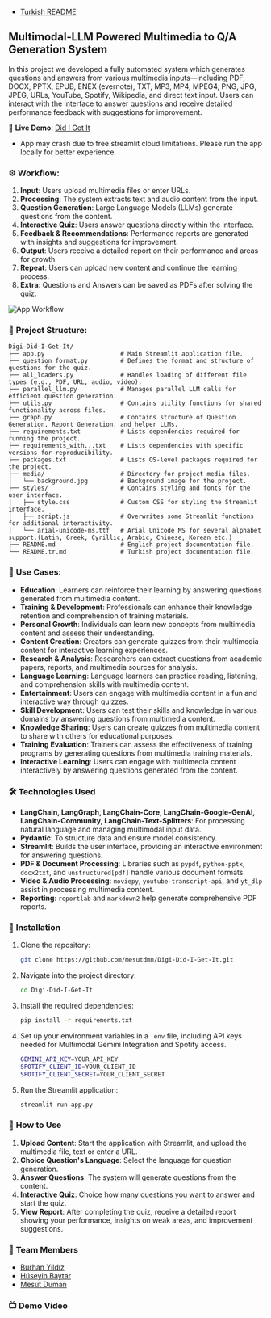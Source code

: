 
* [Turkish README](https://github.com/mesutdmn/Digi-Did-I-Get-It/blob/main/README.tr.md)

## Multimodal-LLM Powered Multimedia to Q/A Generation System

In this project we developed a fully automated system which generates questions and answers from various multimedia inputs—including PDF, DOCX, PPTX, EPUB, ENEX (evernote), TXT, MP3, MP4, MPEG4, PNG, JPG, JPEG, URLs, YouTube, Spotify, Wikipedia, and direct text input. Users can interact with the interface to answer questions and receive detailed performance feedback with suggestions for improvement.

🚀 **Live Demo**: [Did I Get It](https://digi-btk.streamlit.app/)
* App may crash due to free streamlit cloud limitations. Please run the app locally for better experience.

### ⚙️ **Workflow**:
1. **Input**: Users upload multimedia files or enter URLs.
2. **Processing**: The system extracts text and audio content from the input.
3. **Question Generation**: Large Language Models (LLMs) generate questions from the content.
4. **Interactive Quiz**: Users answer questions directly within the interface.
5. **Feedback & Recommendations**: Performance reports are generated with insights and suggestions for improvement.
6. **Output**: Users receive a detailed report on their performance and areas for growth.
7. **Repeat**: Users can upload new content and continue the learning process.
8. **Extra**: Questions and Answers can be saved as PDFs after solving the quiz.

![App Workflow](https://github.com/user-attachments/assets/34fcf8c0-fab5-4f58-9c5e-5845febaa43f)

### 📂 **Project Structure**:

```
Digi-Did-I-Get-It/
├── app.py                     # Main Streamlit application file.
├── question_format.py         # Defines the format and structure of questions for the quiz.
├── all_loaders.py             # Handles loading of different file types (e.g., PDF, URL, audio, video).
├── parallel_llm.py            # Manages parallel LLM calls for efficient question generation.
├── utils.py                   # Contains utility functions for shared functionality across files.
├── graph.py                   # Contains structure of Question Generation, Report Generation, and helper LLMs.
├── requirements.txt           # Lists dependencies required for running the project.
├── requirements_with...txt    # Lists dependencies with specific versions for reproducibility.
├── packages.txt               # Lists OS-level packages required for the project.
├── media/                     # Directory for project media files.
│   └── background.jpg         # Background image for the project.
├── styles/                    # Contains styling and fonts for the user interface.
│   ├── style.css              # Custom CSS for styling the Streamlit interface.
│   ├── script.js              # Overwrites some Streamlit functions for additional interactivity.
│   └── arial-unicode-ms.ttf   # Arial Unicode MS for several alphabet support.(Latin, Greek, Cyrillic, Arabic, Chinese, Korean etc.)
├── README.md                  # English project documentation file.
└── README.tr.md               # Turkish project documentation file.

```
### 🎯 **Use Cases**:
- **Education**: Learners can reinforce their learning by answering questions generated from multimedia content.
- **Training & Development**: Professionals can enhance their knowledge retention and comprehension of training materials.
- **Personal Growth**: Individuals can learn new concepts from multimedia content and assess their understanding.
- **Content Creation**: Creators can generate quizzes from their multimedia content for interactive learning experiences.
- **Research & Analysis**: Researchers can extract questions from academic papers, reports, and multimedia sources for analysis.
- **Language Learning**: Language learners can practice reading, listening, and comprehension skills with multimedia content.
- **Entertainment**: Users can engage with multimedia content in a fun and interactive way through quizzes.
- **Skill Development**: Users can test their skills and knowledge in various domains by answering questions from multimedia content.
- **Knowledge Sharing**: Users can create quizzes from multimedia content to share with others for educational purposes.
- **Training Evaluation**: Trainers can assess the effectiveness of training programs by generating questions from multimedia training materials.
- **Interactive Learning**: Users can engage with multimedia content interactively by answering questions generated from the content.


### 🛠️ **Technologies Used**
- **LangChain, LangGraph, LangChain-Core, LangChain-Google-GenAI, LangChain-Community, LangChain-Text-Splitters**: For processing natural language and managing multimodal input data.
- **Pydantic**: To structure data and ensure model consistency.
- **Streamlit**: Builds the user interface, providing an interactive environment for answering questions.
- **PDF & Document Processing**: Libraries such as `pypdf`, `python-pptx`, `docx2txt`, and `unstructured[pdf]` handle various document formats.
- **Video & Audio Processing**: `moviepy`, `youtube-transcript-api`, and `yt_dlp` assist in processing multimedia content.
- **Reporting**: `reportlab` and `markdown2` help generate comprehensive PDF reports.

### 🚀 **Installation**
1. Clone the repository:
   ```bash
   git clone https://github.com/mesutdmn/Digi-Did-I-Get-It.git
   ```
2. Navigate into the project directory:
   ```bash
   cd Digi-Did-I-Get-It
   ```
3. Install the required dependencies:
   ```bash
   pip install -r requirements.txt
   ```
4. Set up your environment variables in a `.env` file, including API keys needed for Multimodal Gemini Integration and Spotify access.
    ```bash
   GEMINI_API_KEY=YOUR_API_KEY
   SPOTIFY_CLIENT_ID=YOUR_CLIENT_ID
   SPOTIFY_CLIENT_SECRET=YOUR_CLIENT_SECRET
    ```
5. Run the Streamlit application:
    ```bash
    streamlit run app.py
    ```
   
### 📌 **How to Use**
1. **Upload Content**: Start the application with Streamlit, and upload the multimedia file, text or enter a URL.
2. **Choice Question's Language**: Select the language for question generation.
3. **Answer Questions**: The system will generate questions from the content.
4. **Interactive Quiz**: Choice how many questions you want to answer and start the quiz.
5. **View Report**: After completing the quiz, receive a detailed report showing your performance, insights on weak areas, and improvement suggestions.


### 🌟 **Team Members**
- [Burhan Yıldız](https://www.linkedin.com/in/burhanyildiz/)
- [Hüseyin Baytar](https://www.linkedin.com/in/huseyinbaytar/)
- [Mesut Duman](https://www.linkedin.com/in/mesut-duman/)

### 📺 **Demo Video**
